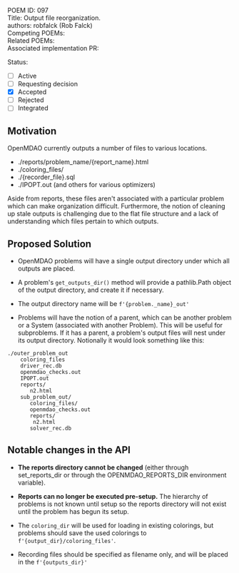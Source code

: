 POEM ID: 097  
Title: Output file reorganization.  
authors: robfalck (Rob Falck)  
Competing POEMs:  
Related POEMs:  
Associated implementation PR:  

Status:

- [ ] Active
- [ ] Requesting decision
- [x] Accepted
- [ ] Rejected
- [ ] Integrated

## Motivation

OpenMDAO currently outputs a number of files to various locations.

- ./reports/problem_name/{report_name}.html
- ./coloring_files/
- ./{recorder_file}.sql
- ./IPOPT.out (and others for various optimizers)

Aside from reports, these files aren't associated with a particular problem which can make organization difficult. Furthermore, the notion of cleaning up stale outputs is challenging due to the flat file structure and a lack of understanding which files pertain to which outputs.

## Proposed Solution

- OpenMDAO problems will have a single output directory under which all outputs are placed.

- A problem's `get_outputs_dir()` method will provide a pathlib.Path object of the output directory, and create it if necessary.

- The output directory name will be `f'{problem._name}_out'`

- Problems will have the notion of a parent, which can be another problem or a System (associated with another Problem). This will be useful for subproblems. If it has a parent, a problem's output files will nest under its output directory. Notionally it would look something like this:

```
./outer_problem_out
    coloring_files
    driver_rec.db
    openmdao_checks.out
    IPOPT.out
    reports/
       n2.html
    sub_problem_out/
       coloring_files/
       openmdao_checks.out
       reports/
        n2.html
       solver_rec.db
```

## Notable changes in the API

- **The reports directory cannot be changed** (either through set_reports_dir or through the OPENMDAO_REPORTS_DIR environment variable).

- **Reports can no longer be executed pre-setup.** The hierarchy of problems is not known until setup so the reports directory will not exist until the problem has begun its setup.

- The `coloring_dir` will be used for loading in existing colorings, but problems should save the used colorings to `f'{output_dir}/coloring_files'`.

- Recording files should be specified as filename only, and will be placed in the `f'{outputs_dir}'`